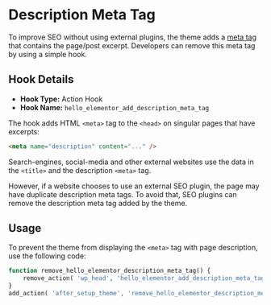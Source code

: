 # Description Meta Tag

<Badge type="tip" vertical="top" text="Hello Elementor Theme" /> <Badge type="warning" vertical="top" text="Basic" />

To improve SEO without using external plugins, the theme adds a [meta tag](https://developer.mozilla.org/en-US/docs/Web/HTML/Element/meta) that contains the page/post excerpt. Developers can remove this meta tag by using a simple hook.

## Hook Details

* **Hook Type:** Action Hook
* **Hook Name:** `hello_elementor_add_description_meta_tag`

The hook adds HTML `<meta>` tag to the `<head>` on singular pages that have excerpts:

```html
<meta name="description" content="..." />
```

Search-engines, social-media and other external websites use the data in the `<title>` and the description `<meta>` tag.

However, if a website chooses to use an external SEO plugin, the page may have duplicate description meta tags. To avoid that, SEO plugins can remove the description meta tag added by the theme.

## Usage

To prevent the theme from displaying the `<meta>` tag with page description, use the following code:

```php
function remove_hello_elementor_description_meta_tag() {
	remove_action( 'wp_head', 'hello_elementor_add_description_meta_tag' );
}
add_action( 'after_setup_theme', 'remove_hello_elementor_description_meta_tag' );
```
